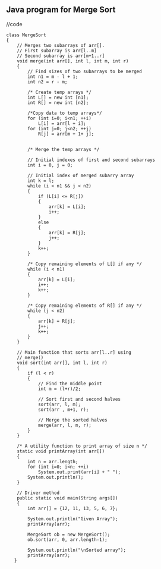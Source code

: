 ## Java program for Merge Sort
//code

    class MergeSort
    {
        // Merges two subarrays of arr[].
        // First subarray is arr[l..m]
        // Second subarray is arr[m+1..r]
        void merge(int arr[], int l, int m, int r)
        {
            // Find sizes of two subarrays to be merged
            int n1 = m - l + 1;
            int n2 = r - m;

            /* Create temp arrays */
            int L[] = new int [n1];
            int R[] = new int [n2];

            /*Copy data to temp arrays*/
            for (int i=0; i<n1; ++i)
                L[i] = arr[l + i];
            for (int j=0; j<n2; ++j)
                R[j] = arr[m + 1+ j];


            /* Merge the temp arrays */

            // Initial indexes of first and second subarrays
            int i = 0, j = 0;

            // Initial index of merged subarry array
            int k = l;
            while (i < n1 && j < n2)
            {
                if (L[i] <= R[j])
                {
                    arr[k] = L[i];
                    i++;
                }
                else
                {
                    arr[k] = R[j];
                    j++;
                }
                k++;
            }

            /* Copy remaining elements of L[] if any */
            while (i < n1)
            {
                arr[k] = L[i];
                i++;
                k++;
            }

            /* Copy remaining elements of R[] if any */
            while (j < n2)
            {
                arr[k] = R[j];
                j++;
                k++;
            }
        }

        // Main function that sorts arr[l..r] using
        // merge()
        void sort(int arr[], int l, int r)
        {
            if (l < r)
            {
                // Find the middle point
                int m = (l+r)/2;

                // Sort first and second halves
                sort(arr, l, m);
                sort(arr , m+1, r);

                // Merge the sorted halves
                merge(arr, l, m, r);
            }
        }

        /* A utility function to print array of size n */
        static void printArray(int arr[])
        {
            int n = arr.length;
            for (int i=0; i<n; ++i)
                System.out.print(arr[i] + " ");
            System.out.println();
        }

        // Driver method
        public static void main(String args[])
        {
            int arr[] = {12, 11, 13, 5, 6, 7};

            System.out.println("Given Array");
            printArray(arr);

            MergeSort ob = new MergeSort();
            ob.sort(arr, 0, arr.length-1);

            System.out.println("\nSorted array");
            printArray(arr);
       }
